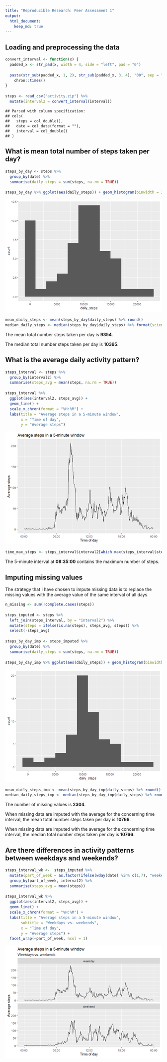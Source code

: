 ```yaml
---
title: "Reproducible Research: Peer Assessment 1"
output: 
  html_document:
    keep_md: true
---
```


## Loading and preprocessing the data




```r
convert_interval <- function(x) {
  padded_x <- str_pad(x, width = 4, side = "left", pad = "0")
  
  paste(str_sub(padded_x, 1, 2), str_sub(padded_x, 3, 4), "00", sep = ":") %>% 
    chron::times()
}

steps <- read_csv("activity.zip") %>% 
  mutate(interval2 = convert_interval(interval)) 
```

```
## Parsed with column specification:
## cols(
##   steps = col_double(),
##   date = col_date(format = ""),
##   interval = col_double()
## )
```


## What is mean total number of steps taken per day?


```r
steps_by_day <- steps %>% 
  group_by(date) %>% 
  summarise(daily_steps = sum(steps, na.rm = TRUE))

steps_by_day %>% ggplot(aes(daily_steps)) + geom_histogram(binwidth = 2000)
```

![](PA1_template_files/figure-html/unnamed-chunk-1-1.png)<!-- -->

```r
mean_daily_steps <- mean(steps_by_day$daily_steps) %>% round()
median_daily_steps <- median(steps_by_day$daily_steps) %>% format(scientific = FALSE)
```

The mean total number steps taken per day is **9354**.

The median total number steps taken per day is **10395**.


## What is the average daily activity pattern?


```r
steps_interval <- steps %>% 
  group_by(interval2) %>% 
  summarise(steps_avg = mean(steps, na.rm = TRUE))

steps_interval %>% 
  ggplot(aes(interval2, steps_avg)) + 
  geom_line() + 
  scale_x_chron(format = "%H:%M") + 
  labs(title = "Average steps in a 5-minute window",
       x = "Time of day",
       y = "Average steps")
```

![](PA1_template_files/figure-html/unnamed-chunk-2-1.png)<!-- -->

```r
time_max_steps <- steps_interval$interval2[which.max(steps_interval$steps_avg)] %>% as.character()
```

The 5-minute interval at **08:35:00** contains the maximum number of steps.

## Imputing missing values

The strategy that I have chosen to impute missing data is to replace the missing values with the average value of the same interval of all days.


```r
n_missing <- sum(!complete.cases(steps))

steps_imputed <- steps %>% 
  left_join(steps_interval, by = "interval2") %>% 
  mutate(steps = ifelse(is.na(steps), steps_avg, steps)) %>% 
  select(-steps_avg)

steps_by_day_imp <- steps_imputed %>% 
  group_by(date) %>% 
  summarise(daily_steps = sum(steps, na.rm = TRUE))

steps_by_day_imp %>% ggplot(aes(daily_steps)) + geom_histogram(binwidth = 2000)
```

![](PA1_template_files/figure-html/unnamed-chunk-3-1.png)<!-- -->

```r
mean_daily_steps_imp <- mean(steps_by_day_imp$daily_steps) %>% round() %>% format(scientific = FALSE)
median_daily_steps_imp <- median(steps_by_day_imp$daily_steps) %>% round() %>% format(scientific = FALSE)
```
The number of missing values is **2304**.



When missing data are imputed with the average for the concerning time interval, the mean total number steps taken per day is **10766**.

When missing data are imputed with the average for the concerning time interval, the median total number steps taken per day is **10766**.

## Are there differences in activity patterns between weekdays and weekends?


```r
steps_interval_wk <-  steps_imputed %>% 
  mutate(part_of_week = as.factor(ifelse(wday(date) %in% c(1,7), "weekend", "weekday" ))) %>% 
  group_by(part_of_week, interval2) %>% 
  summarise(steps_avg = mean(steps))

steps_interval_wk %>% 
  ggplot(aes(interval2, steps_avg)) + 
  geom_line() + 
  scale_x_chron(format = "%H:%M") + 
  labs(title = "Average steps in a 5-minute window",
       subtitle = "Weekdays vs. weekends",
       x = "Time of day",
       y = "Average steps") +
  facet_wrap(~part_of_week, ncol = 1)
```

![](PA1_template_files/figure-html/unnamed-chunk-4-1.png)<!-- -->

